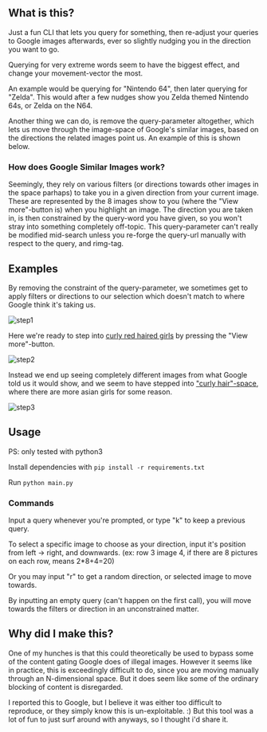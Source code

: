 ## What is this?
Just a fun CLI that lets you query for something, then re-adjust your queries to Google images afterwards, ever so slightly nudging you in the direction you want to go.

Querying for very extreme words seem to have the biggest effect, and change your movement-vector the most.

An example would be querying for "Nintendo 64", then later querying for "Zelda". This would after a few nudges show you Zelda themed Nintendo 64s, or Zelda on the N64.

Another thing we can do, is remove the query-parameter altogether, which lets us move through the image-space of Google's similar images, based on the directions the related images point us. An example of this is shown below.

### How does Google Similar Images work?
Seemingly, they rely on various filters (or directions towards other images in the space parhaps) to take you in a given direction from your current image. These are represented by the 8 images show to you (where the "View more"-button is) when you highlight an image.
The direction you are taken in, is then constrained by the query-word you have given, so you won't stray into something completely off-topic. This query-parameter can't really be modified mid-search unless you re-forge the query-url manually with respect to the query, and rimg-tag.

## Examples
By removing the constraint of the query-parameter, we sometimes get to apply filters or directions to our selection which doesn't match to where Google think it's taking us.

![step1](https://raw.githubusercontent.com/NegatioN/GoogleImageNavigator/master/image-examples/step1.jpg)

Here we're ready to step into [curly red haired girls](https://www.google.no/search?q=&tbm=isch&tbs=rimg:CZVazid2KFhzIji5IaVxm1t0lDaR5IAK2GPL9gu6spes7r6OaaKi7Hr5T0guqXmnJBKYEyNC2wVEgLweUZ6LIIIoQioSCbkhpXGbW3SUEb6toiYTUexgKhIJNpHkgArYY8sRoL_13Zyt9gUYqEgn2C7qyl6zuvhHGyuW66GjQ7CoSCY5poqLsevlPEcRzkMIEwlBVKhIJSC6peackEpgR5bZ8Xgagg5gqEgkTI0LbBUSAvBGwmzGGxrP5SyoSCR5RnosggihCESXLQfVaN494&tbo=u&sa=X&ved=0ahUKEwiopruD5PfSAhXJDSwKHVD4AQ8Q9C8IGw#imgrc=kASjDbUXdlrxRM:) by pressing the "View more"-button.

![step2](https://raw.githubusercontent.com/NegatioN/GoogleImageNavigator/master/image-examples/step2.jpg)

Instead we end up seeing completely different images from what Google told us it would show, and we seem to have stepped into ["curly hair"-space](https://www.google.no/search?q=&tbm=isch&tbs=rimg:CZAEow21F3ZaIjiUtiwPQcY5PZ57KpctIL2UHychJ6kVH7V2d9nlvA3qrsn3siFLN9SmYhcFplYOZm0brJlAfYoMRyoSCZS2LA9Bxjk9EUr9d6Lh5HiMKhIJnnsqly0gvZQRgAVQuyvCHsgqEgkfJyEnqRUftRHzO0UjpXbvkSoSCXZ32eW8DequEf-6Bcn3fhVCKhIJyfeyIUs31KYRNeWaL9GzwYwqEgliFwWmVg5mbRH_18K9XD8wX0ioSCRusmUB9igxHEUhsZFFDYnBb&tbo=u&sa=X&ved=0ahUKEwj1tPeJ5PfSAhXIfiwKHft4B0IQ9C8IGw), where there are more asian girls for some reason.

![step3](https://raw.githubusercontent.com/NegatioN/GoogleImageNavigator/master/image-examples/step3.jpg)

## Usage
PS: only tested with python3

Install dependencies with ````pip install -r requirements.txt````

Run ````python main.py````

### Commands
Input a query whenever you're prompted, or type "k" to keep a previous query.

To select a specific image to choose as your direction, input it's position from left -> right, and downwards. (ex: row 3 image 4, if there are 8 pictures on each row, means 2*8+4=20)

Or you may input "r" to get a random direction, or selected image to move towards.

By inputting an empty query (can't happen on the first call), you will move towards the filters or direction in an unconstrained matter.


## Why did I make this?
One of my hunches is that this could theoretically be used to bypass some of the content gating Google does of illegal images. However it seems like in practice, this is exceedingly difficult to do, since you are moving manually through an N-dimensional space. But it does seem like some of the ordinary blocking of content is disregarded.

I reported this to Google, but I believe it was either too difficult to reproduce, or they simply know this is un-exploitable. :) But this tool was a lot of fun to just surf around with anyways, so I thought i'd share it.
